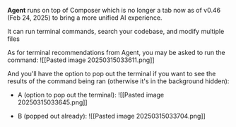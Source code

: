 **Agent** runs on top of Composer which is no longer a tab now as of v0.46 (Feb 24, 2025) to bring a more unified AI experience.

It can run terminal commands, search your codebase, and modify multiple files

As for terminal recommendations from Agent, you may be asked to run the command:
![[Pasted image 20250315033611.png]]

And you'll have the option to pop out the terminal if you want to see the results of the command being ran (otherwise it's in the background hidden):

- A (option to pop out the terminal):
![[Pasted image 20250315033645.png]]


- B (popped out already):
![[Pasted image 20250315033704.png]]
